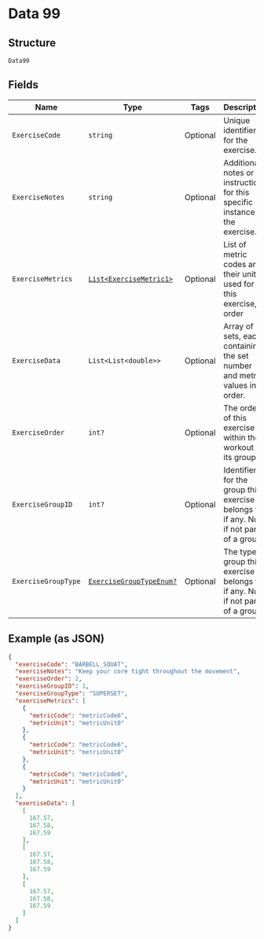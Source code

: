 
# Data 99

## Structure

`Data99`

## Fields

| Name | Type | Tags | Description |
|  --- | --- | --- | --- |
| `ExerciseCode` | `string` | Optional | Unique identifier for the exercise. |
| `ExerciseNotes` | `string` | Optional | Additional notes or instructions for this specific instance of the exercise. |
| `ExerciseMetrics` | [`List<ExerciseMetric1>`](../../doc/models/exercise-metric-1.md) | Optional | List of metric codes and their units used for this exercise, in order |
| `ExerciseData` | `List<List<double>>` | Optional | Array of sets, each containing the set number and metric values in order. |
| `ExerciseOrder` | `int?` | Optional | The order of this exercise within the workout or its group. |
| `ExerciseGroupID` | `int?` | Optional | Identifier for the group this exercise belongs to, if any. Null if not part of a group. |
| `ExerciseGroupType` | [`ExerciseGroupTypeEnum?`](../../doc/models/exercise-group-type-enum.md) | Optional | The type of group this exercise belongs to, if any. Null if not part of a group. |

## Example (as JSON)

```json
{
  "exerciseCode": "BARBELL_SQUAT",
  "exerciseNotes": "Keep your core tight throughout the movement",
  "exerciseOrder": 2,
  "exerciseGroupID": 1,
  "exerciseGroupType": "SUPERSET",
  "exerciseMetrics": [
    {
      "metricCode": "metricCode6",
      "metricUnit": "metricUnit0"
    },
    {
      "metricCode": "metricCode6",
      "metricUnit": "metricUnit0"
    },
    {
      "metricCode": "metricCode6",
      "metricUnit": "metricUnit0"
    }
  ],
  "exerciseData": [
    [
      167.57,
      167.58,
      167.59
    ],
    [
      167.57,
      167.58,
      167.59
    ],
    [
      167.57,
      167.58,
      167.59
    ]
  ]
}
```

